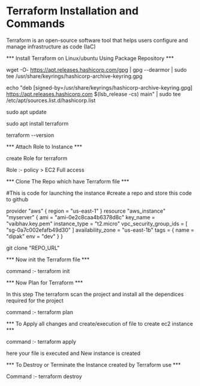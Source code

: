 # Terraform Installation and Commands

Terraform is an open-source software tool that helps users configure and manage infrastructure as code (IaC)

*** Install Terraform on Linux/ubuntu Using Package Repository ***

wget -O- https://apt.releases.hashicorp.com/gpg | gpg --dearmor | sudo tee /usr/share/keyrings/hashicorp-archive-keyring.gpg

echo "deb [signed-by=/usr/share/keyrings/hashicorp-archive-keyring.gpg] https://apt.releases.hashicorp.com $(lsb_release -cs) main" | sudo tee /etc/apt/sources.list.d/hashicorp.list

sudo apt update

sudo apt install terraform

terraform --version

*** Attach Role to Instance ***

create Role for terraform

Role :- policy > EC2 Full access

*** Clone The Repo which have Terraform file ***

#This is code for launching the instance 
#create a repo and store this code to github

provider "aws" {
  region = "us-east-1"
}
resource "aws_instance" "myserver" {
    ami = "ami-0e2c8caa4b6378d8c"
    key_name = "vaibhav.key.pem" 
    instance_type = "t2.micro"
    vpc_security_group_ids = [ "sg-0a7c002efafb49d30" ]
    availability_zone = "us-east-1b"
    tags = {
      name = "dipak"
      env = "dev"
    }
}

git clone "REPO_URL"

*** Now init the Terraform file ***

command :- terraform init

*** Now Plan for Terraform ***

In this step The terraform scan the project and install all the dependices required for the project

command :- terraform plan

*** To Apply all changes and create/execution of file to create ec2 instance ***

command :- terraform apply

here your file is executed and New instance is created 

*** To Destroy or Terminate the Instance created by Terraform use ***

Command :- terraform destroy
